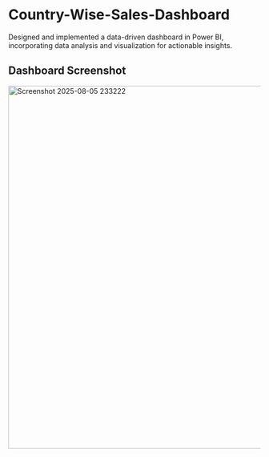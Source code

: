 # Country-Wise-Sales-Dashboard
Designed and implemented a data-driven dashboard in Power BI, incorporating data analysis and visualization for actionable insights.
## Dashboard Screenshot
<img width="1354" height="724" alt="Screenshot 2025-08-05 233222" src="https://github.com/user-attachments/assets/cf31114b-f6a1-4a8e-be0c-87512df1f1a2" />
